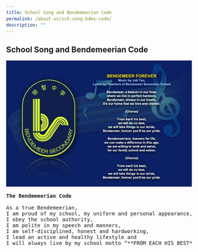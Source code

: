 ```yaml
---
title: School Song and Bendemeerian Code
permalink: /about-us/sch-song-bdms-code/
description: ""
---
```

## School Song and Bendemeerian Code

![Bendemeerian Code](/images/Aboutus/BSS%20Code.jpg)
<pre>
<b>The Bendemeerian Code</b>

As a true Bendemeerian,
I am proud of my school, my uniform and personal appearance,
I obey the school authority,
I am polite in my speech and manners,
I am self-disciplined, honest and hardworking, 
I lead an active and healthy lifestyle and
I will always live by my school motto “**FROM EACH HIS BEST**”.
</pre>
